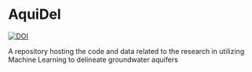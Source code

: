 # AquiDel
[![DOI](https://zenodo.org/badge/699654955.svg)](https://zenodo.org/badge/latestdoi/699654955)

A repository hosting the code and data related to the research in utilizing Machine Learning to delineate groundwater aquifers

